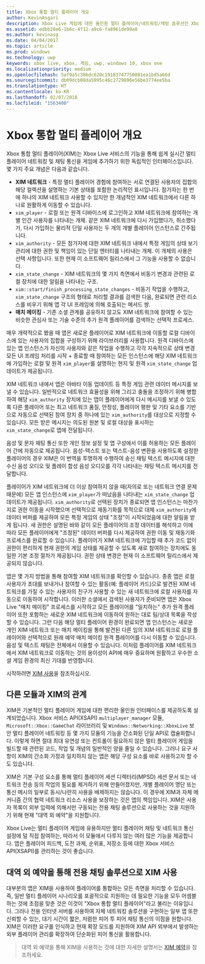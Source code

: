 ```yaml
---
title: Xbox 통합 멀티 플레이어 개요
author: KevinAsgari
description: Xbox Live 게임에 대한 올인원 멀티 플레이어/네트워킹/채팅 솔루션인 Xbox 통합 멀티 플레이어(XIM)에 대해 알아보세요.
ms.assetid: edbb28e6-1b6c-4f12-a9c6-fa8961de99a8
ms.author: kevinasg
ms.date: 04/04/2017
ms.topic: article
ms.prod: windows
ms.technology: uwp
keywords: xbox live, xbox, 게임, uwp, windows 10, xbox one
ms.localizationpriority: medium
ms.openlocfilehash: 5af9a5c386dc620c19183747750081ea1bd5a66d
ms.sourcegitcommit: db09dcb08da5995c46c2729896e56be3774ee5ba
ms.translationtype: HT
ms.contentlocale: ko-KR
ms.lasthandoff: 02/07/2018
ms.locfileid: "1563400"
---
```

# <a name="xbox-integrated-multiplayer-overview"></a>Xbox 통합 멀티 플레이어 개요

 Xbox 통합 멀티 플레이어(XIM)는 Xbox Live 서비스의 기능을 통해 쉽게 실시간 멀티 플레이어 네트워킹 및 채팅 통신을 게임에 추가하기 위한 독립적인 인터페이스입니다. 몇 가지 주요 개념은 다음과 같습니다.

 - **XIM 네트워크** - 특정 멀티 플레이어 경험에 참여하는 서로 연결된 사용자의 집합의 해당 컬렉션을 설명하는 기본 상태를 포함한 논리적인 표시입니다. 참가자는 한 번에 하나의 XIM 네트워크 사용할 수 있지만 한 개념적인 XIM 네트워크에서 다른 하나로 원활하게 이동할 수 있습니다.
 - `xim_player` - 로컬 또는 원격 디바이스에 로그인하고 XIM 네트워크에 참여하는 개별 인간 사용자를 나타내는 개체. 같은 XIM 네트워크에 다시 가입했다가, 취소했다가, 다시 가입하는 물리적 단일 사용자는 두 개의 개별 플레이어 인스턴스로 간주됩니다.
 - `xim_authority` - 모든 참가자에 대한 XIM 네트워크 내에서 특정 게임의 상태 보기 관리에 대한 권한 및 책임이 있는 단일 엔터티를 나타내는 개체. 이 개체의 사용은 선택 사항입니다. 또한 현재 이 소프트웨어 릴리스에서 그 기능을 사용할 수 없습니다.
 - `xim_state_change` - XIM 네트워크의 몇 가지 측면에서 비동기 변경과 관련된 로컬 장치에 대한 알림을 나타내는 구조.
 - `xim::start/finish_processing_state_changes` - 비동기 작업을 수행하고, `xim_state_change` 구조의 형태로 처리할 결과를 검색한 다음, 완료되면 관련 리소스를 비우기 위해 앱 각 UI 프레임에 의해 호출되는 메서드 쌍.
 - **매치 메이킹** -   기존 소셜 관계를 공유하지 않고도 XIM 네트워크에 참여할 수 있는 비슷한 관심사 또는 기술 수준의 추가 원격 플레이어를 검색하는 선택적 프로세스.

매우 개략적으로 봤을 때 앱은 새로운 플레이어로 XIM 네트워크에 이동할 로컬 디바이스에 있는 사용자의 집합을 구성하기 위해 라이브러리를 사용합니다. 원격 디바이스에 있는 앱 인스턴스가 자신의 사용자와 같은 작업을 수행하고 각각 지속적으로 상태 변경 모든 UI 프레임 처리를 시작 + 종료할 때 참여하는 모든 인스턴스에 해당 XIM 네트워크에 가입하는 로컬 및 원격 `xim_player`를 설명하는 현지 및 원격 `xim_state_change` 업데이트가 제공됩니다.

XIM 네트워크 내에서 앱은 아바타 이동 업데이트 등 특정 게임 관련 데이터 메시지를 보낼 수 있습니다. 일반적으로 네트워크 효율성을 위해 그리고 충돌을 조정하기 위해 병합하여 해당 `xim_authority` 장치에 있는 앱이 플레이어에게 다시 메시지를 보낼 수 있도록 다른 플레이어 또는 최고 네트워크 품질, 안정성, 플레이어 평판 및 기타 요소를 기반으로 자동으로 선택된 참여 장치 중 하나에 있는 `xim_authority`를 대상으로 지정할 수 있습니다. 모든 받은 메시지는 의도된 원본 및 로컬 대상을 표시하는 `xim_state_change`로 앱에 전달됩니다.

음성 및 문자 채팅 통신 또한 개인 정보 설정 및 앱 구성에서 이를 허용하는 모든 플레이어 간에 자동으로 제공됩니다. 음성-텍스트 또는 텍스트-음성 변환을 사용하도록 설정한 플레이어의 경우 XIM은 이 번역을 투명하게 수행하여 송신 채팅 텍스트 메시지에 대한 수신 음성 오디오 및 플레이 합성 음성 오디오를 각각 나타내는 채팅 텍스트 메시지를 전달합니다.

플레이어가 XIM 네트워크에 더 이상 참여하지 않을 때(자의로 또는 네트워크 연결 문제 때문에) 모든 앱 인스턴스에 `xim_player`가 떠났음을 나타내는 `xim_state_change` 업데이트가 제공됩니다. `xim_authority`로 선택된 장치가 종료되면 앱 인스턴스는 마찬가지로 권한 이동을 시작했으며 선택적으로 재동기화를 목적으로 대체 `xim_authority`에 데이터 버퍼를 제공하여 모든 특정 게임의 상태 "조정"이 시작되었음에 대한 알림을 받게 됩니다. 새 권한은 설명된 바와 같이 모든 플레이어의 조정 데이터를 해석하고 이에 따라 모든 플레이어에게 "조정된" 데이터 버퍼를 다시 제공하여 권한 이동 및 재동기화 프로세스를 완료할 수 있습니다. 플레이어가 XIM 네트워크에 가입할 때 추가 코드 없이 권한이 편리하게 현재 권한의 게임 상태를 제공할 수 있도록 새로 참여하는 장치에도 동일한 기본 조정 절차가 제공됩니다. 권한 상태 변경은 현재 이 소프트웨어 릴리스에서 제공되지 않습니다.

앱은 몇 가지 방법을 통해 참여할 XIM 네트워크를 확인할 수 있습니다. 종종 앱은 로컬 사용자가 초대를 보내거나 참여할 수 있는 활동(예: 플레이어 카드)으로 발견된 XIM 네트워크를 가질 수 있는 사용자의 친구가 사용할 수 있는 새 네트워크에 로컬 사용자를 자동으로 이동하여 시작합니다. 이러한 소셜에서 검색된 사용자가 준비되면 앱은 Xbox Live "매치 메이킹" 프로세스를 시작하고 모든 플레이어를 "일치하는" 추가 원격 플레이어 또한 포함하는 새로운 XIM 네트워크에 이동하여 원하는 대로 팀/상대 목록을 작성할 수 있습니다. 그런 다음 해당 멀티 플레이어 환경이 완료되면 앱 인스턴스는 새로운 개인 XIM 네트워크 또는 매치 메이킹을 통해 발견된 다른 임의 XIM 네트워크로 로컬 플레이어와 선택적으로 원래 예약 매치 메이킹 원격 플레이어를 다시 이동할 수 있습니다. 음성 및 텍스트 채팅은 전체에서 이용할 수 있습니다. 이처럼 플레이어를 XIM 네트워크에서 XIM 네트워크로 이동하는 것의 용이성이 API에 매우 중요하며 원활하고 우수한 소셜 게임 환경의 최신 기대를 반영합니다.

시작하려면 [XIM 사용](xbox-integrated-multiplayer/using-xim.md)을 참조하십시오.

## <a name="xims-relationship-to-other-modules"></a>다른 모듈과 XIM의 관계

XIM은 기본적인 멀티 플레이어 게임에 대한 편리한 올인원 인터페이스를 제공하도록 설계되었습니다. Xbox 서비스 API(XSAPI) `multiplayer_manager` 모듈, `Microsoft::Xbox::GameChat` 라이브러리 및 `Windows::Networking::XboxLive` 보안 멀티 플레이어 네트워킹 등 몇 가지 모듈의 기능을 간소화된 단일 API로 캡슐화합니다. 이렇게 하면 절대 최대 유연성 또는 컨트롤이 필요하지 않은 멀티 플레이어 게임을 빌드할 때 관련된 코드, 작업 및 개념의 일반적인 양을 줄일 수 있습니다. 그러나 요구 사항이 XIM의 간소화 가정과 일치하지 않는 앱은 해당 구성 요소를 바로 사용하고자 할 수도 있습니다.

XIM은 기본 구성 요소를 통해 멀티 플레이어 세션 디렉터리(MPSD) 세션 문서 또는 네트워크 전송 등의 작업의 필요를 제거하기 위해 만들어졌지만, 개별 플레이어 명단 또는 통신 메시의 일부로 동시/나란히 사용을 배제하지는 않습니다. 이 경우에 XIM과 자체 메커니즘 간의 협력 네트워크 리소스 사용을 보장하는 것은 앱의 책임입니다. XIM은 사용자 목록이 외부 입력에 의해서만 구동되는 전용 채팅 솔루션으로 사용하는 것을 지원하기 위해 현재 "대역 외 예약"을 지원합니다.

Xbox Live는 멀티 플레이어 게임에 유용하지만 멀티 플레이어 채팅 및 네트워크 통신 설정에 덜 직접 참여하는, 따라서 이 모듈에서 다루지 않는 여러 많은 기능을 제공합니다. 앱은 플레이어 피드백, 도전 과제, 순위표, 저장소 등에 대한 Xbox 서비스 API(XSAPI)를 관리하는 것이 좋습니다.


## <a name="using-xim-as-a-dedicated-chat-solution-via-out-of-band-reservations"></a>대역 외 예약을 통해 전용 채팅 솔루션으로 XIM 사용

대부분의 앱은 XIM을 사용하여 플레이어를 통합하는 모든 측면을 처리할 수 있습니다. 즉, 일반 멀티 플레이어 시나리오를 포괄적으로 지원하는 데 필요한 기능을 모두 어셈블하는 것에 초점을 맞춘 것은 이것이 "Xbox 통합 멀티 플레이어"라고 불리는 이유입니다. 그러나 전용 인터넷 서버를 사용하여 자체 네트워킹 솔루션을 구현하는 일부 앱 또한 신뢰할 수 있는, 대기 시간이 짧은, 저렴한 피어 투 피어 채팅 통신의 이점을 원합니다. XIM은 이러한 요구를 인식하고 현재 확장 모드를 지원하여 XIM API 외부에서 발생하는 외부 플레이어 관리를 확장하여 단순화된 피어 통신을 활용합니다.

> 대역 외 예약을 통해 XIM을 사용하는 것에 대한 자세한 설명서는 [XIM 예약](xbox-integrated-multiplayer/xim-reservations.md)을 참조하세요.
